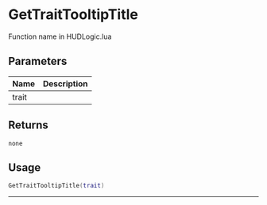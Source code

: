 # GetTraitTooltipTitle

Function name in HUDLogic.lua

## Parameters

| Name  | Description |
| ----- | ----------- |
| trait |             |

## Returns

`none`

## Usage

```lua
GetTraitTooltipTitle(trait)
```

---
